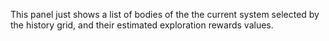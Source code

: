This panel just shows a list of bodies of the  the current system selected by the history grid, and their estimated exploration rewards values.